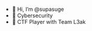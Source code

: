 - 👋 Hi, I’m @supasuge
- 👀 Cybersecurity 
- 🎌 CTF Player with Team L3ak

<!---
supasuge/supasuge is a ✨ special ✨ repository because its `README.md` (this file) appears on your GitHub profile.
You can click the Preview link to take a look at your changes.
--->
